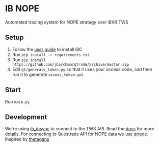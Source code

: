 # IB NOPE

Automated trading system for NOPE strategy over IBKR TWS

## Setup

1. Follow the [user guide](https://github.com/IbcAlpha/IBC/blob/master/userguide.md) to install IBC
2. Run `pip install -r requirements.txt`
3. Run `pip install https://github.com/jborchma/qtrade/archive/master.zip`
4. Edit `qt/generate_token.py` so that it uses your access code, and then run it to generate `access_token.yml`

## Start

Run `main.py`

## Development

We're using [ib_insync](https://github.com/erdewit/ib_insync) to connect to the TWS API. Read the [docs](https://ib-insync.readthedocs.io/api.html) for more details. For connecting to Questrade API for NOPE data we use [qtrade](https://github.com/jborchma/qtrade). Inspired by [thetagang](https://github.com/brndnmtthws/thetagang)
